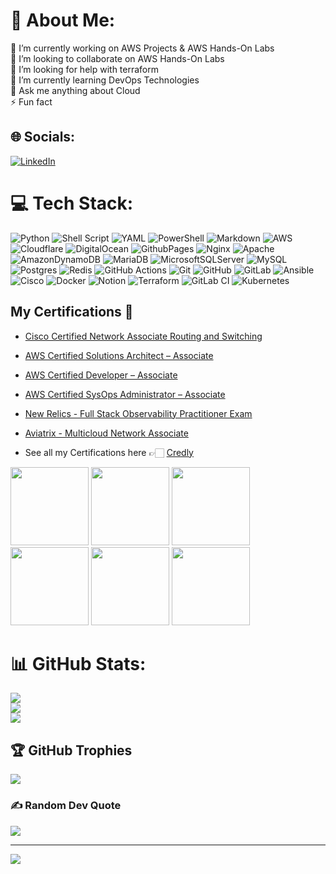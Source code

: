 # 💫 About Me:
🔭 I’m currently working on AWS Projects & AWS Hands-On Labs<br>👯 I’m looking to collaborate on AWS Hands-On Labs<br>🤝 I’m looking for help with terraform<br>🌱 I’m currently learning DevOps Technologies<br>💬 Ask me anything about Cloud<br>⚡ Fun fact


## 🌐 Socials:
[![LinkedIn](https://img.shields.io/badge/LinkedIn-%230077B5.svg?logo=linkedin&logoColor=white)](https://linkedin.com/in/thukhakyawe) 

# 💻 Tech Stack:
![Python](https://img.shields.io/badge/python-3670A0?style=for-the-badge&logo=python&logoColor=ffdd54) ![Shell Script](https://img.shields.io/badge/shell_script-%23121011.svg?style=for-the-badge&logo=gnu-bash&logoColor=white) ![YAML](https://img.shields.io/badge/yaml-%23ffffff.svg?style=for-the-badge&logo=yaml&logoColor=151515) ![PowerShell](https://img.shields.io/badge/PowerShell-%235391FE.svg?style=for-the-badge&logo=powershell&logoColor=white) ![Markdown](https://img.shields.io/badge/markdown-%23000000.svg?style=for-the-badge&logo=markdown&logoColor=white) ![AWS](https://img.shields.io/badge/AWS-%23FF9900.svg?style=for-the-badge&logo=amazon-aws&logoColor=white) ![Cloudflare](https://img.shields.io/badge/Cloudflare-F38020?style=for-the-badge&logo=Cloudflare&logoColor=white) ![DigitalOcean](https://img.shields.io/badge/DigitalOcean-%230167ff.svg?style=for-the-badge&logo=digitalOcean&logoColor=white) ![GithubPages](https://img.shields.io/badge/github%20pages-121013?style=for-the-badge&logo=github&logoColor=white) ![Nginx](https://img.shields.io/badge/nginx-%23009639.svg?style=for-the-badge&logo=nginx&logoColor=white) ![Apache](https://img.shields.io/badge/apache-%23D42029.svg?style=for-the-badge&logo=apache&logoColor=white) ![AmazonDynamoDB](https://img.shields.io/badge/Amazon%20DynamoDB-4053D6?style=for-the-badge&logo=Amazon%20DynamoDB&logoColor=white) ![MariaDB](https://img.shields.io/badge/MariaDB-003545?style=for-the-badge&logo=mariadb&logoColor=white) ![MicrosoftSQLServer](https://img.shields.io/badge/Microsoft%20SQL%20Server-CC2927?style=for-the-badge&logo=microsoft%20sql%20server&logoColor=white) ![MySQL](https://img.shields.io/badge/mysql-4479A1.svg?style=for-the-badge&logo=mysql&logoColor=white) ![Postgres](https://img.shields.io/badge/postgres-%23316192.svg?style=for-the-badge&logo=postgresql&logoColor=white) ![Redis](https://img.shields.io/badge/redis-%23DD0031.svg?style=for-the-badge&logo=redis&logoColor=white) ![GitHub Actions](https://img.shields.io/badge/github%20actions-%232671E5.svg?style=for-the-badge&logo=githubactions&logoColor=white) ![Git](https://img.shields.io/badge/git-%23F05033.svg?style=for-the-badge&logo=git&logoColor=white) ![GitHub](https://img.shields.io/badge/github-%23121011.svg?style=for-the-badge&logo=github&logoColor=white) ![GitLab](https://img.shields.io/badge/gitlab-%23181717.svg?style=for-the-badge&logo=gitlab&logoColor=white) ![Ansible](https://img.shields.io/badge/ansible-%231A1918.svg?style=for-the-badge&logo=ansible&logoColor=white) ![Cisco](https://img.shields.io/badge/cisco-%23049fd9.svg?style=for-the-badge&logo=cisco&logoColor=black) ![Docker](https://img.shields.io/badge/docker-%230db7ed.svg?style=for-the-badge&logo=docker&logoColor=white) ![Notion](https://img.shields.io/badge/Notion-%23000000.svg?style=for-the-badge&logo=notion&logoColor=white) ![Terraform](https://img.shields.io/badge/terraform-%235835CC.svg?style=for-the-badge&logo=terraform&logoColor=white) ![GitLab CI](https://img.shields.io/badge/gitlab%20CI-%23181717.svg?style=for-the-badge&logo=gitlab&logoColor=white) ![Kubernetes](https://img.shields.io/badge/kubernetes-%23326ce5.svg?style=for-the-badge&logo=kubernetes&logoColor=white)

##  **My Certifications 🏅**
- [Cisco Certified Network Associate Routing and Switching](https://www.credly.com/badges/d75ca502-e8ea-491f-9679-f8934eaaefb8)
- [AWS Certified Solutions Architect – Associate](https://www.credly.com/badges/f5b287f8-bb16-411d-af4d-cf5caa845c70)
- [AWS Certified Developer – Associate](https://www.credly.com/badges/1d3c90c5-2fb5-429c-bc43-2404ff956380)
- [AWS Certified SysOps Administrator – Associate](https://www.credly.com/badges/f13cd1de-e7b8-43c3-8b3a-8b69e9c68e0e)
- [New Relics - Full Stack Observability Practitioner Exam](https://api.accredible.com/v1/frontend/credential_website_embed_image/certificate/105522746)
- [Aviatrix - Multicloud Network Associate](https://www.credly.com/badges/8f70795b-2f90-4de7-b72a-f28ddaf5fb77/public_url)


- See all my Certifications here 👉🏻 [Credly](https://www.credly.com/users/thukhakyawe)

<p align="left"> 
  <img src="https://images.credly.com/images/a31c0301-ff96-4cee-9435-0a4b40ce6e66/cisco_ccna_R_26S.png" width="125" height="125">
  <img src="https://images.credly.com/size/680x680/images/0e284c3f-5164-4b21-8660-0d84737941bc/image.png" width="125" height="125">
  <img src="https://images.credly.com/size/680x680/images/b9feab85-1a43-4f6c-99a5-631b88d5461b/image.png" width="125" height="125">
  <img src="https://images.credly.com/size/680x680/images/f0d3fbb9-bfa7-4017-9989-7bde8eaf42b1/image.png" width="125" height="125">
  <img src="https://api.accredible.com/v1/frontend/credential_website_embed_image/badge/105522746" width="125" height="125">
  <img src="https://images.credly.com/size/220x220/images/87eec792-3c63-4526-aafb-da866a30fa54/image.png" width="125" height="125">





# 📊 GitHub Stats:
![](https://github-readme-stats.vercel.app/api?username=thukhakyawe&theme=chartreuse-dark&hide_border=false&include_all_commits=true&count_private=true)<br/>
![](https://github-readme-streak-stats.herokuapp.com/?user=thukhakyawe&theme=chartreuse-dark&hide_border=false)<br/>
![](https://github-readme-stats.vercel.app/api/top-langs/?username=thukhakyawe&theme=chartreuse-dark&hide_border=false&include_all_commits=true&count_private=true&layout=compact)


## 🏆 GitHub Trophies
![](https://github-profile-trophy.vercel.app/?username=thukhakyawe&theme=discord&no-frame=false&no-bg=true&margin-w=4)

### ✍️ Random Dev Quote
![](https://quotes-github-readme.vercel.app/api?type=horizontal&theme=tokyonight)

---
[![](https://visitcount.itsvg.in/api?id=thukhakyawe&icon=1&color=3)](https://visitcount.itsvg.in)

<!-- Proudly created with GPRM ( https://gprm.itsvg.in ) -->
